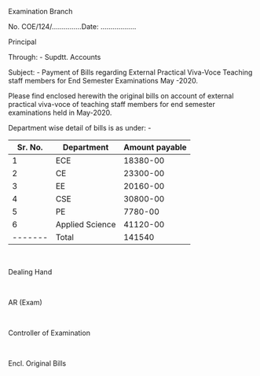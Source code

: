 Examination Branch


No. COE/124/...............Date: ..................

Principal

Through: -	Supdtt. Accounts

Subject: -	Payment of Bills regarding External Practical Viva-Voce Teaching staff members for End Semester Examinations May -2020.


Please find enclosed herewith the original bills on account of external practical viva-voce of teaching staff members for end semester examinations held in May-2020.

Department wise detail of bills is as under: -

| Sr. No. | Department       | Amount payable |
|---------|------------------|----------------|
| 1       | ECE              | 18380-00       |
| 2       | CE               | 23300-00       |
| 3       | EE               | 20160-00       |
| 4       | CSE              | 30800-00       |
| 5       | PE               | 7780-00        |
| 6       | Applied Science  | 41120-00       |
| ------- | Total            |  141540        |


</br>

Dealing Hand

</br>

AR (Exam)

</br>

Controller of Examination

</br>

Encl. Original Bills
